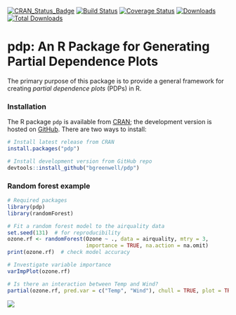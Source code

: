 [![CRAN\_Status\_Badge](http://www.r-pkg.org/badges/version/pdp)](https://cran.r-project.org/package=pdp)
[![Build Status](https://travis-ci.org/bgreenwell/pdp.svg?branch=master)](https://travis-ci.org/bgreenwell/pdp)
[![Coverage Status](https://img.shields.io/codecov/c/github/bgreenwell/pdp.svg)](https://codecov.io/github/bgreenwell/pdp?branch=master)
[![Downloads](http://cranlogs.r-pkg.org/badges/pdp)](http://cranlogs.r-pkg.org/badges/pdp)
[![Total Downloads](http://cranlogs.r-pkg.org/badges/grand-total/pdp)](http://cranlogs.r-pkg.org/badges/grand-total/pdp)

pdp: An R Package for Generating Partial Dependence Plots
================

The primary purpose of this package is to provide a general framework for creating _partial dependence plots_ (PDPs) in R.

### Installation

The R package `pdp` is available from [CRAN](http://cran.r-project.org/package=pdp); the development version is hosted on [GitHub](https://github.com/bgreenwell/pdp). There are two ways to install:
``` r
# Install latest release from CRAN
install.packages("pdp")

# Install development version from GitHub repo
devtools::install_github("bgreenwell/pdp")
```

### Random forest example

``` r
# Required packages
library(pdp)
library(randomForest)

# Fit a random forest model to the airquality data
set.seed(131)  # for reproducibility
ozone.rf <- randomForest(Ozone ~ ., data = airquality, mtry = 3, 
                         importance = TRUE, na.action = na.omit)
print(ozone.rf)  # check model accuracy

# Investigate variable importance
varImpPlot(ozone.rf)

# Is there an interaction between Temp and Wind?
partial(ozone.rf, pred.var = c("Temp", "Wind"), chull = TRUE, plot = TRUE)
```
![](https://raw.githubusercontent.com/bgreenwell/pdp/master/pd_Temp_Wind.png)

